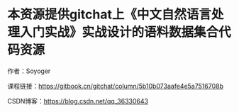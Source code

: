 # 本资源提供gitchat上《中文自然语言处理入门实战》实战设计的语料数据集合代码资源

作者：Soyoger

课程链接：https://gitbook.cn/gitchat/column/5b10b073aafe4e5a7516708b

CSDN博客：https://blog.csdn.net/qq_36330643
